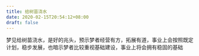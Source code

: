 ```yaml
---
title: 给树苗浇水
date: 2020-02-15T20:54:12+08:00
draft: false
---
```


梦见给树苗浇水，是好的兆头，预示梦者经营有方，拓展有道，事业上会按照既定计划，稳步发展，也暗示梦者比较重视基础建设，事业上将会拥有稳固的基础